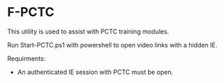# F-PCTC
This utility is used to assist with PCTC training modules.

Run Start-PCTC.ps1 with powershell to open video links with a hidden IE.

Requirments:
- An authenticated IE session with PCTC must be open.
